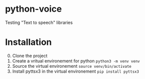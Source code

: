 # python-voice
Testing "Text to speech" libraries

# Installation
0. Clone the project
1. Create a vritual environement for python
```python3 -m venv venv```
2. Source the virtual environement
```source venv/bin/activate```
3. Install pyttsx3 in the virtual environement
```pip install pyttsx3```
